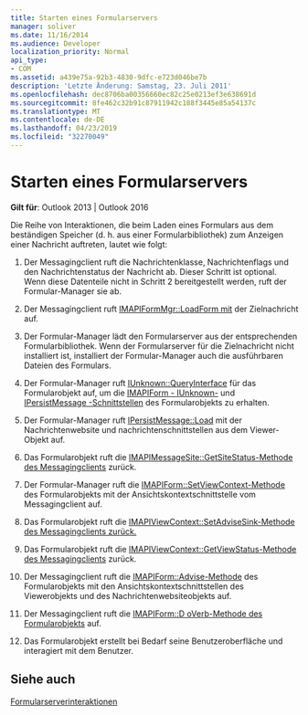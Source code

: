 ```yaml
---
title: Starten eines Formularservers
manager: soliver
ms.date: 11/16/2014
ms.audience: Developer
localization_priority: Normal
api_type:
- COM
ms.assetid: a439e75a-92b3-4830-9dfc-e723d046be7b
description: 'Letzte Änderung: Samstag, 23. Juli 2011'
ms.openlocfilehash: dec8706ba00356660ec82c25e0213ef3e638691d
ms.sourcegitcommit: 8fe462c32b91c87911942c188f3445e85a54137c
ms.translationtype: MT
ms.contentlocale: de-DE
ms.lasthandoff: 04/23/2019
ms.locfileid: "32270049"
---
```

# <a name="launching-a-form-server"></a>Starten eines Formularservers

  
  
**Gilt für**: Outlook 2013 | Outlook 2016 
  
Die Reihe von Interaktionen, die beim Laden eines Formulars aus dem beständigen Speicher (d. h. aus einer Formularbibliothek) zum Anzeigen einer Nachricht auftreten, lautet wie folgt:
  
1. Der Messagingclient ruft die Nachrichtenklasse, Nachrichtenflags und den Nachrichtenstatus der Nachricht ab. Dieser Schritt ist optional. Wenn diese Datenteile nicht in Schritt 2 bereitgestellt werden, ruft der Formular-Manager sie ab.
    
2. Der Messagingclient ruft [IMAPIFormMgr::LoadForm mit](imapiformmgr-loadform.md) der Zielnachricht auf. 
    
3. Der Formular-Manager lädt den Formularserver aus der entsprechenden Formularbibliothek. Wenn der Formularserver für die Zielnachricht nicht installiert ist, installiert der Formular-Manager auch die ausführbaren Dateien des Formulars.
    
4. Der Formular-Manager ruft [IUnknown::QueryInterface](https://msdn.microsoft.com/library/54d5ff80-18db-43f2-b636-f93ac053146d%28Office.15%29.aspx) für das Formularobjekt auf, um die [IMAPIForm - IUnknown-](imapiformiunknown.md) und [IPersistMessage -Schnittstellen](ipersistmessageiunknown.md) des Formularobjekts zu erhalten. 
    
5. Der Formular-Manager ruft [IPersistMessage::Load](ipersistmessage-load.md) mit der Nachrichtenwebsite und nachrichtenschnittstellen aus dem Viewer-Objekt auf. 
    
6. Das Formularobjekt ruft die [IMAPIMessageSite::GetSiteStatus-Methode des Messagingclients](imapimessagesite-getsitestatus.md) zurück. 
    
7. Der Formular-Manager ruft die [IMAPIForm::SetViewContext-Methode](imapiform-setviewcontext.md) des Formularobjekts mit der Ansichtskontextschnittstelle vom Messagingclient auf. 
    
8. Das Formularobjekt ruft die [IMAPIViewContext::SetAdviseSink-Methode des Messagingclients zurück.](imapiviewcontext-setadvisesink.md) 
    
9. Das Formularobjekt ruft die [IMAPIViewContext::GetViewStatus-Methode des Messagingclients](imapiviewcontext-getviewstatus.md) zurück. 
    
10. Der Messagingclient ruft die [IMAPIForm::Advise-Methode](imapiform-advise.md) des Formularobjekts mit den Ansichtskontextschnittstellen des Viewerobjekts und des Nachrichtenwebsiteobjekts auf. 
    
11. Der Messagingclient ruft die [IMAPIForm::D oVerb-Methode des Formularobjekts](imapiform-doverb.md) auf. 
    
12. Das Formularobjekt erstellt bei Bedarf seine Benutzeroberfläche und interagiert mit dem Benutzer.
    
## <a name="see-also"></a>Siehe auch



[Formularserverinteraktionen](form-server-interactions.md)

